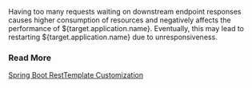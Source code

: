 Having too many requests waiting on downstream endpoint responses causes higher consumption of resources and negatively affects the performance of ${target.application.name}. Eventually, this may lead to restarting ${target.application.name} due to unresponsiveness.

### Read More
[Spring Boot RestTemplate Customization](https://docs.spring.io/spring-boot/docs/current/reference/html/spring-boot-features.html#boot-features-resttemplate-customization)
